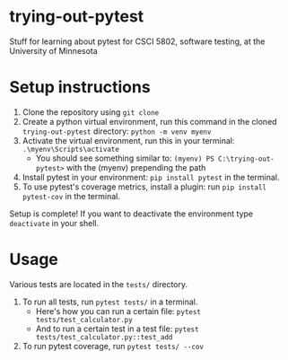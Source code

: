 # trying-out-pytest
Stuff for learning about pytest for CSCI 5802, software testing, at the University of Minnesota


# Setup instructions
1. Clone the repository using `git clone`
2. Create a python virtual environment, run this command in the cloned `trying-out-pytest` directory: `python -m venv myenv`
3. Activate the virtual environment, run this in your terminal: `.\myenv\Scripts\activate`
    - You should see something similar to: `(myenv) PS C:\trying-out-pytest>` with the (myenv) prepending the path
4. Install pytest in your environment: `pip install pytest` in the terminal.
5. To use pytest's coverage metrics, install a plugin: run `pip install pytest-cov` in the terminal.

Setup is complete! If you want to deactivate the environment type `deactivate` in your shell.


# Usage
Various tests are located in the `tests/` directory.

1. To run all tests, run `pytest tests/` in a terminal.
    - Here's how you can run a certain file: `pytest tests/test_calculator.py`
    - And to run a certain test in a test file: `pytest tests/test_calculator.py::test_add`
2. To run pytest coverage, run `pytest tests/ --cov`